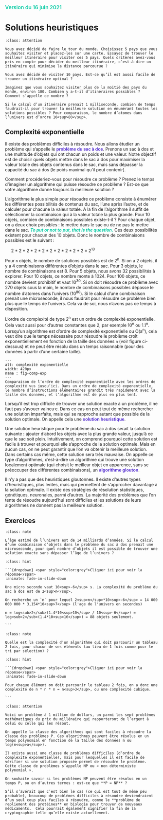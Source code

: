 <span style="color:rgb(13, 204, 166);font-weight:600; font-size:1.2em">Version du 16 juin 2021</span>

Solutions heuristiques
======================

````{admonition} Matière à réfléchir VI
:class: attention

Vous avez décidé de faire le tour du monde. Choisissez 5 pays que vous souhaitez visiter et placez-les sur une carte. Essayez de trouver le meilleur itinéraire pour visiter ces 5 pays. Quels critères avez-vous pris en compte pour décider du meilleur itinéraire, c’est-à-dire un itinéraire qui minimise la distance parcourue ?

Vous avez décidé de visiter 10 pays. Est-ce qu’il est aussi facile de trouver un itinéraire optimal ?

Imaginez que vous souhaitez visiter plus de la moitié des pays du monde, environ 100. Combien y a-t‑il d’itinéraires possibles ?  Comment s’appelle ce nombre ?

Si le calcul d’un itinéraire prenait 1 milliseconde, combien de temps faudrait-il pour trouver la meilleure solution en énumérant toutes les solutions possibles ? Pour comparaison, le nombre d’atomes dans l’univers est d’ordre 10<sup>80</sup>.

````

## Complexité exponentielle

Il existe des problèmes difficiles à résoudre. Nous allons étudier un problème qui s’appelle le **<span style="color:rgb(89, 51, 209)">problème du sac à dos</span>**. Prenons un sac à dos et une multitude d’objets qui ont chacun un poids et une valeur. Notre objectif est de choisir quels objets mettre dans le sac à dos pour maximiser la valeur totale des objets contenus dans le sac, mais sans dépasser la capacité du sac à dos (le poids maximal qu’il peut contenir).

Comment procéderiez-vous pour résoudre ce problème ? Prenez le temps d’imaginer un algorithme qui puisse résoudre ce problème ? Est-ce que votre algorithme donne toujours la meilleure solution ? 

L’algorithme le plus simple pour résoudre ce problème consiste à énumérer les différentes possibilités de contenus du sac, l’une après l’autre, et de calculer pour chacune la valeur totale. A la fin de l’algorithme il suffit de sélectionner la combinaison qui à la valeur totale la plus grande. Pour 10 objets, combien de combinaisons possibles existe-t-il ? Pour chaque objet, on a deux choix possibles : le mettre dans le sac ou de ne pas le mettre dans le sac. ***<span style="color:rgb(13, 204, 166)">To put or not to put, that is the question.</span>*** Ces deux possibilités existent pour chacun des 10 objets. Donc le nombre de combinaisons possibles est le suivant :

&nbsp;&nbsp;&nbsp;&nbsp; 2 * 2 * 2 * 2 * 2 * 2 * 2 * 2 * 2 * 2 = 2<sup>10</sup>

Pour `n` objets, le nombre de solutions possibles est de 2<sup>n</sup>. Si on a 2 objets, il y a 4 combinaisons différentes d’objets dans le sac.  Pour 3 objets, le nombre de combinaisons est 8. Pour 5 objets, nous avons 32 possibilités à explorer. Pour 10 objets, ce nombre monte à 1024. Pour 100 objets, ce nombre devient prohibitif et vaut 10<sup>30</sup>. Si on doit résoudre ce problème avec 270 objets sous la main, le nombre de combinaisons possibles dépasse le nombre d’atomes dans l’univers (10<sup>80</sup>). Si le calcul d’une combinaison prenait une microseconde, il nous faudrait pour résoudre ce problème bien plus que le temps de l’univers. Cela va de soi, nous n’avons pas ce temps à disposition.

L’ordre de complexité de type 2<sup>n</sup> est un ordre de complexité exponentielle. Cela vaut aussi pour d’autres constantes que 2, par exemple 10<sup>n</sup> ou 1.1<sup>n</sup>. Lorsqu’un algorithme est d’ordre de complexité exponentielle ou O(a<sup>n</sup>), cela veut dire que le temps nécessaire pour résoudre le problème croît exponentiellement en fonction de la taille des données `n` (voir figure ci-dessous) et ne peut être résolu dans un temps raisonnable (pour des données à partir d’une certaine taille).


```{figure} media/Complexite_exponentielle.png
---
alt: complexité exponentielle
width: 420px
name : fig-comp-exp
---
Comparaison de l’ordre de complexité exponentielle avec les ordres de complexité vus jusqu’ici. Dans un ordre de complexité exponentielle, le nombre d’instructions élémentaires grandit très rapidement avec la taille des données, et l’algorithme est de plus en plus lent. 
```

Lorsqu’il est trop difficile de trouver une solution exacte à un problème, il ne faut pas s’avouer vaincu·e. Dans ce cas on peut tout de même rechercher une solution imparfaite,  mais qui se rapproche autant que possible de la solution optimale. On appelle cela une **<span style="color:rgb(89, 51, 209)">solution heuristique</span>**.

Une solution heuristique pour le problème du sac à dos serait la solution suivante : ajouter d’abord les objets avec la plus grande valeur, jusqu’à ce que le sac soit plein. Intuitivement, on comprend pourquoi cette solution est facile à trouver et pourquoi elle s’approche de la solution optimale. Mais en aucun cas, on ne peut garantir que l’on va obtenir la meilleure solution. Dans certains cas même, cette solution sera très mauvaise. On appelle ce type d’algorithmes, c’est-à-dire un algorithme qui trouve une solution localement optimale (qui choisit le meilleur objet en apparence, sans se préoccuper des différentes combinaisons), un **<span style="color:rgb(89, 51, 209)">algorithme glouton</span>**.

Il n’y a pas que des heuristiques gloutonnes. Il existe d’autres types d’heuristiques, plus lentes, mais qui permettent de s’approcher davantage à la solution optimale. Il existe des stratégies de résolution statistiques, génétiques, neuronales, parmi d’autres. La majorité des problèmes que l’on tente de résoudre aujourd’hui sont difficiles et les solutions de leurs algorithmes ne donnent pas la meilleure solution. 



## Exercices

```{admonition} Exercice 17
:class: note

L’âge estimé de l’univers est de 14 milliards d’années. Si le calcul d’une combinaison d’objets dans le problème du sac à dos prenait une microseconde, pour quel nombre d’objets il est possible de trouver une solution exacte sans dépasser l’âge de l’univers ?

```

````{admonition} Solution de l'exercice 17
:class: hint

```{dropdown} <span style="color:grey">Cliquer ici pour voir la réponse</span>
:animate: fade-in-slide-down

Une micro seconde vaut 10<sup>-6</sup> s. La complexité du problème du sac à dos est de 2<sup>n</sup>.

On recherche un `n` pour lequel 2<sup>n</sup>*10<sup>-6</sup> = 14 000 000 000 * 3,154*10<sup>7</sup> (l'age de l'univers en secondes) 

n = log<sub>2</sub>(1.4*10<sup>10</sup> / 10<sup>-6</sup>) = log<sub>2</sub>(1.4*10<sup>16</sup>) = 88 objets seulement.

```
````


```{admonition} Exercice 18
:class: note

Quelle est la complexité d’un algorithme qui doit parcourir un tableau 2 fois, pour chacun de ses éléments (au lieu de 1 fois comme pour le tri par sélection) ?

```


````{admonition} Solution de l'exercice 18
:class: hint

```{dropdown} <span style="color:grey">Cliquer ici pour voir la réponse</span>
:animate: fade-in-slide-down

Pour chaque élément on doit parcourir le tableau 2 fois, on a donc une complexité de n * n * n = n<sup>3</sup>, ou une complexité cubique.

```
````

````{admonition} Pour aller plus loin
:class: attention

Voici un problème à 1 million de dollars, un parmi les sept problèmes mathématiques du prix du millénaire qui rapporteront de l’argent à celui ou celle qui les résout.

On appelle la classe des algorithmes qui sont faciles à résoudre la classe des problèmes P. Ces algorithmes peuvent être résolus en un temps polynomial en fonction de la taille des données n ou log(n<sup>a</sup>). 

Il existe aussi une classe de problèmes difficiles (d’ordre de complexité exponentielle), mais pour lesquelles il est facile de vérifier si une solution proposée permet de résoudre le problème.  Cette classe de problèmes s’appelle NP ou « non déterministe polynomial ».

On souhaite savoir si les problèmes NP peuvent être résolus en un temps P, ou en d’autres termes : est-ce que **P = NP** ? 

S’il s’avérait que c’est bien le cas (ce qui est tout de même peu probable), beaucoup de problèmes difficiles à résoudre deviendraient d’un seul coup plus faciles à résoudre, comme le **problème de repliement des protéines** en biologie pour trouver de nouveaux médicaments.  Cela pourrait également signifier la fin de la cryptographie telle qu’elle existe actuellement.

````

